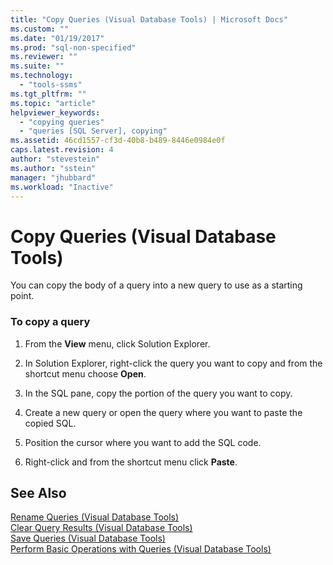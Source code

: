 ```yaml
---
title: "Copy Queries (Visual Database Tools) | Microsoft Docs"
ms.custom: ""
ms.date: "01/19/2017"
ms.prod: "sql-non-specified"
ms.reviewer: ""
ms.suite: ""
ms.technology: 
  - "tools-ssms"
ms.tgt_pltfrm: ""
ms.topic: "article"
helpviewer_keywords: 
  - "copying queries"
  - "queries [SQL Server], copying"
ms.assetid: 46cd1557-cf3d-40b8-b489-8446e0984e0f
caps.latest.revision: 4
author: "stevestein"
ms.author: "sstein"
manager: "jhubbard"
ms.workload: "Inactive"
---
```

# Copy Queries (Visual Database Tools)
You can copy the body of a query into a new query to use as a starting point.  
  
### To copy a query  
  
1.  From the **View** menu, click Solution Explorer.  
  
2.  In Solution Explorer, right-click the query you want to copy and from the shortcut menu choose **Open**.  
  
3.  In the SQL pane, copy the portion of the query you want to copy.  
  
4.  Create a new query or open the query where you want to paste the copied SQL.  
  
5.  Position the cursor where you want to add the SQL code.  
  
6.  Right-click and from the shortcut menu click **Paste**.  
  
## See Also  
[Rename Queries &#40;Visual Database Tools&#41;](../../ssms/visual-db-tools/rename-queries-visual-database-tools.md)  
[Clear Query Results &#40;Visual Database Tools&#41;](../../ssms/visual-db-tools/clear-query-results-visual-database-tools.md)  
[Save Queries &#40;Visual Database Tools&#41;](../../ssms/visual-db-tools/save-queries-visual-database-tools.md)  
[Perform Basic Operations with Queries &#40;Visual Database Tools&#41;](../../ssms/visual-db-tools/perform-basic-operations-with-queries-visual-database-tools.md)  
  
